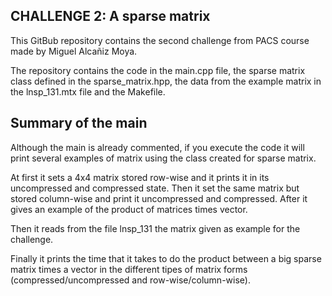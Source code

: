 CHALLENGE 2: A sparse matrix
--------------------------------------
This GitBub repository contains the second challenge from PACS course made by Miguel Alcañiz Moya.
 
The repository contains the code in the main.cpp file, the sparse matrix class defined in the sparse_matrix.hpp, the data from the example matrix in the lnsp_131.mtx file and the Makefile.

Summary of the main
--------------------------------------
Although the main is already commented, if you execute the code it will print several examples of matrix using the class created for sparse matrix.

At first it sets a 4x4 matrix stored row-wise and it prints it in its uncompressed and compressed state.
Then it set the same matrix but stored column-wise and print it uncompressed and compressed.
After it gives an example of the product of matrices times vector.

Then it reads from the file lnsp_131 the matrix given as example for the challenge.

Finally it prints the time that it takes to do the product between a big sparse matrix times a vector in the different tipes of matrix forms (compressed/uncompressed and row-wise/column-wise).